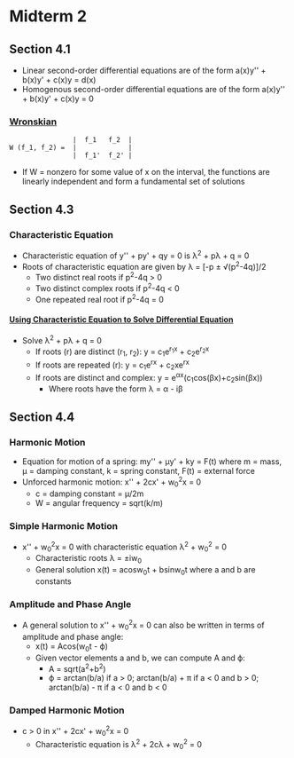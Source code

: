 # Midterm 2
## Section 4.1
* Linear second-order differential equations are of the form a(x)y'' + b(x)y' + c(x)y = d(x)
* Homogenous second-order differential equations are of the form a(x)y'' + b(x)y' + c(x)y = 0
### [Wronskian](https://www.youtube.com/watch?v=zw9rkAD3BEI)
```
                |  f_1   f_2  |
W (f_1, f_2) =  |             |
                |  f_1'  f_2' |
```
* If W = nonzero for some value of x on the interval, the functions are linearly independent and form a fundamental set of solutions
## Section 4.3
### Characteristic Equation
* Characteristic equation of y'' + py' + qy = 0 is λ<sup>2</sup> + pλ + q = 0
* Roots of characteristic equation are given by λ = [-p ± √(p<sup>2</sup>-4q)]/2
  * Two distinct real roots if p<sup>2</sup>-4q > 0
  * Two distinct complex roots if p<sup>2</sup>-4q < 0
  * One repeated real root if p<sup>2</sup>-4q = 0
#### [Using Characteristic Equation to Solve Differential Equation](https://www.youtube.com/watch?v=soU-zRdpsoA)
* Solve λ<sup>2</sup> + pλ + q = 0
  * If roots (r) are distinct (r<sub>1</sub>, r<sub>2</sub>): y = c<sub>1</sub>e<sup>r<sub>1</sub>x</sup> + c<sub>2</sub>e<sup>r<sub>2</sub>x</sup>
  * If roots are repeated (r): y = c<sub>1</sub>e<sup>rx</sup> + c<sub>2</sub>xe<sup>rx</sup>
  * If roots are distinct and complex: y = e<sup>αx</sup>(c<sub>1</sub>cos(βx)+c<sub>2</sub>sin(βx))
    * Where roots have the form λ = α - iβ
## Section 4.4
### Harmonic Motion
* Equation for motion of a spring: my'' + μy' + ky = F(t) where m = mass, μ = damping constant, k = spring constant, F(t) = external force
* Unforced harmonic motion: x'' + 2cx' + w<sub>0</sub><sup>2</sup>x = 0
  * c = damping constant = μ/2m
  * W = angular frequency = sqrt(k/m)
### Simple Harmonic Motion
* x'' + w<sub>0</sub><sup>2</sup>x = 0 with characteristic equation λ<sup>2</sup> + w<sub>0</sub><sup>2</sup> = 0
  * Characteristic roots λ = ±iw<sub>0</sub>
  * General solution x(t) = acosw<sub>0</sub>t + bsinw<sub>0</sub>t where a and b are constants
### Amplitude and Phase Angle
* A general solution to x'' + w<sub>0</sub><sup>2</sup>x = 0 can also be written in terms of amplitude and phase angle:
  * x(t) = Acos(w<sub>0</sub>t - ϕ)
  * Given vector elements a and b, we can compute A and ϕ: 
    * A = sqrt(a<sup>2</sup>+b<sup>2</sup>)
    * ϕ = arctan(b/a) if a > 0; arctan(b/a) + π if a < 0 and b > 0; arctan(b/a) - π if a < 0 and b < 0
### Damped Harmonic Motion
* c > 0 in x'' + 2cx' + w<sub>0</sub><sup>2</sup>x = 0
  * Characteristic equation is λ<sup>2</sup> + 2cλ + w<sub>0</sub><sup>2</sup> = 0
